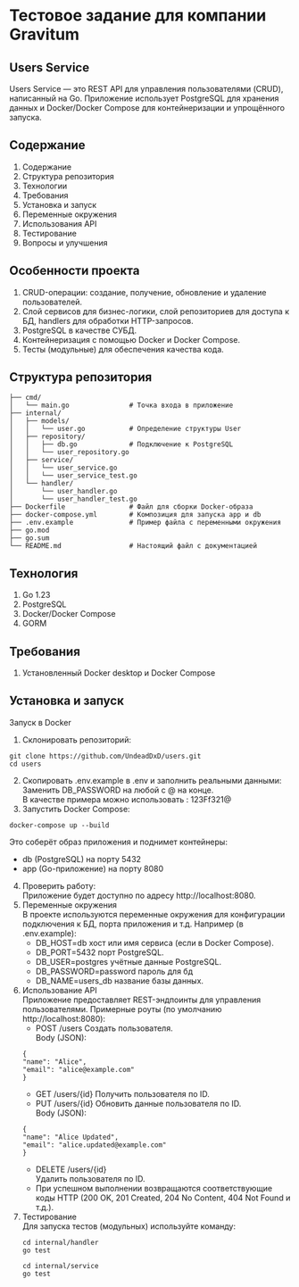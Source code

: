 # Тестовое задание для компании Gravitum
## Users Service
Users Service — это REST API для управления пользователями (CRUD), написанный на Go. Приложение использует PostgreSQL для хранения данных и Docker/Docker Compose для контейнеризации и упрощённого запуска.
## Содержание
1. Содержание
2. Структура репозитория
3. Технологии
4. Требования
5. Установка и запуск
6. Переменные окружения
7. Использования API
8. Тестирование
9. Вопросы и улучшения

## Особенности проекта
1. CRUD-операции: создание, получение, обновление и удаление пользователей.
2. Слой сервисов для бизнес-логики, слой репозиториев для доступа к БД, handlers для обработки HTTP-запросов.
3. PostgreSQL в качестве СУБД.
4. Контейнеризация с помощью Docker и Docker Compose.
5. Тесты (модульные) для обеспечения качества кода.

## Структура репозитория
```
├── cmd/
│   └── main.go               # Точка входа в приложение
├── internal/
│   ├── models/
│   │   └── user.go           # Определение структуры User
│   ├── repository/
│   │   ├── db.go             # Подключение к PostgreSQL
│   │   └── user_repository.go
│   ├── service/
│   │   └── user_service.go
│   │   └── user_service_test.go
│   └── handler/
│       └── user_handler.go
│       └── user_handler_test.go
├── Dockerfile                # Файл для сборки Docker-образа
├── docker-compose.yml        # Композиция для запуска app и db
├── .env.example              # Пример файла с переменными окружения
├── go.mod
├── go.sum
└── README.md                 # Настоящий файл с документацией
```
## Технология
1. Go 1.23
2. PostgreSQL
3. Docker/Docker Compose
4. GORM 

## Требования
1. Установленный Docker desktop и Docker Compose

## Установка и запуск
Запуск в Docker
1. Склонировать репозиторий:
```
git clone https://github.com/UndeadDxD/users.git
cd users
```
2. Скопировать .env.example в .env и заполнить реальными данными: <br>
    Заменить DB_PASSWORD на любой с @ на конце. <br> В качестве примера можно использовать : 123Ff321@
3. Запустить Docker Compose:
```
docker-compose up --build
```
Это соберёт образ приложения и поднимет контейнеры:
  * db (PostgreSQL) на порту 5432
  * app (Go-приложение) на порту 8080
4. Проверить работу: <br>
   Приложение будет доступно по адресу http://localhost:8080.
5. Переменные окружения <br>
   В проекте используются переменные окружения для конфигурации подключения к БД, порта приложения и т.д. Например (в .env.example): 
    * DB_HOST=db хост или имя сервиса (если в Docker Compose).
    * DB_PORT=5432 порт PostgreSQL.
    * DB_USER=postgres учётные данные PostgreSQL.
    * DB_PASSWORD=password пароль для бд
    * DB_NAME=users_db название базы данных.
6. Использование API <br>
   Приложение предоставляет REST-эндпоинты для управления пользователями. Примерные роуты (по умолчанию http://localhost:8080):
   * POST /users
   Создать пользователя. <br>
   Body (JSON):
   ```
   {
   "name": "Alice",
   "email": "alice@example.com"
   }
   ```
   * GET /users/{id}
   Получить пользователя по ID.<br>
   * PUT /users/{id}
   Обновить данные пользователя по ID.<br>
   Body (JSON):<br>
   ```
   {
   "name": "Alice Updated",
   "email": "alice.updated@example.com"
   }
   ```
   * DELETE /users/{id}<br>
   Удалить пользователя по ID.
   * При успешном выполнении возвращаются соответствующие коды HTTP (200 OK, 201 Created, 204 No Content, 404 Not Found и т.д.).
7. Тестирование<br>
   Для запуска тестов (модульных) используйте команду:<br>
   ```
   cd internal/handler
   go test
   
   cd internal/service
   go test
   ```

